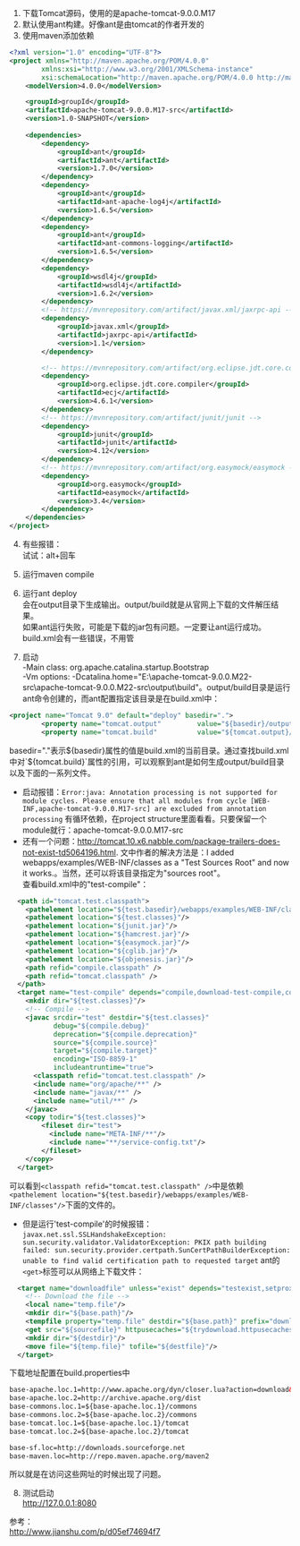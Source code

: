 1. 下载Tomcat源码，使用的是apache-tomcat-9.0.0.M17
2. 默认使用ant构建。好像ant是由tomcat的作者开发的
3. 使用maven添加依赖
```xml
<?xml version="1.0" encoding="UTF-8"?>
<project xmlns="http://maven.apache.org/POM/4.0.0"
        xmlns:xsi="http://www.w3.org/2001/XMLSchema-instance"
        xsi:schemaLocation="http://maven.apache.org/POM/4.0.0 http://maven.apache.org/xsd/maven-4.0.0.xsd">
    <modelVersion>4.0.0</modelVersion>

    <groupId>groupId</groupId>
    <artifactId>apache-tomcat-9.0.0.M17-src</artifactId>
    <version>1.0-SNAPSHOT</version>
        
    <dependencies>
        <dependency>
            <groupId>ant</groupId>
            <artifactId>ant</artifactId>
            <version>1.7.0</version>
        </dependency>
        <dependency>
            <groupId>ant</groupId>
            <artifactId>ant-apache-log4j</artifactId>
            <version>1.6.5</version>
        </dependency>
        <dependency>
            <groupId>ant</groupId>
            <artifactId>ant-commons-logging</artifactId>
            <version>1.6.5</version>
        </dependency>
        <dependency>
            <groupId>wsdl4j</groupId>
            <artifactId>wsdl4j</artifactId>
            <version>1.6.2</version>
        </dependency>
        <!-- https://mvnrepository.com/artifact/javax.xml/jaxrpc-api -->
        <dependency>
            <groupId>javax.xml</groupId>
            <artifactId>jaxrpc-api</artifactId>
            <version>1.1</version>
        </dependency>

        <!-- https://mvnrepository.com/artifact/org.eclipse.jdt.core.compiler/ecj -->
        <dependency>
            <groupId>org.eclipse.jdt.core.compiler</groupId>
            <artifactId>ecj</artifactId>
            <version>4.6.1</version>
        </dependency>
        <!-- https://mvnrepository.com/artifact/junit/junit -->
        <dependency>
            <groupId>junit</groupId>
            <artifactId>junit</artifactId>
            <version>4.12</version>
        </dependency>
        <!-- https://mvnrepository.com/artifact/org.easymock/easymock -->
        <dependency>
            <groupId>org.easymock</groupId>
            <artifactId>easymock</artifactId>
            <version>3.4</version>
        </dependency>
    </dependencies>
</project>
```
4. 有些报错：</br>
试试：alt+回车

5. 运行maven compile

6. 运行ant deploy</br>
会在output目录下生成输出。output/build就是从官网上下载的文件解压结果。</br>
如果ant运行失败，可能是下载的jar包有问题。一定要让ant运行成功。build.xml会有一些错误，不用管

7. 启动</br>
-Main class: org.apache.catalina.startup.Bootstrap</br>
-Vm options: -Dcatalina.home="E:\apache-tomcat-9.0.0.M22-src\apache-tomcat-9.0.0.M22-src\output\build"。output/build目录是运行ant命令创建的，而ant配置指定该目录是在build.xml中：
```xml
<project name="Tomcat 9.0" default="deploy" basedir=".">
        <property name="tomcat.output"         value="${basedir}/output"/>
        <property name="tomcat.build"          value="${tomcat.output}/build"/>
```
basedir="."表示${basedir}属性的值是build.xml的当前目录。通过查找build.xml中对`${tomcat.build}`属性的引用，可以观察到ant是如何生成output/build目录以及下面的一系列文件。</br>
* 启动报错：`Error:java: Annotation processing is not supported for module cycles. Please ensure that all modules from cycle [WEB-INF,apache-tomcat-9.0.0.M17-src] are excluded from annotation processing`
有循环依赖，在project structure里面看看。只要保留一个module就行：apache-tomcat-9.0.0.M17-src </br>
* 还有一个问题：http://tomcat.10.x6.nabble.com/package-trailers-does-not-exist-td5064196.html. 文中作者的解决方法是：I added webapps/examples/WEB-INF/classes as a "Test Sources Root" and now it works.。当然，还可以将该目录指定为"sources root"。</br>
查看build.xml中的"test-compile"：
```xml
  <path id="tomcat.test.classpath">
    <pathelement location="${test.basedir}/webapps/examples/WEB-INF/classes"/>
    <pathelement location="${test.classes}"/>
    <pathelement location="${junit.jar}"/>
    <pathelement location="${hamcrest.jar}"/>
    <pathelement location="${easymock.jar}"/>
    <pathelement location="${cglib.jar}"/>
    <pathelement location="${objenesis.jar}"/>
    <path refid="compile.classpath" />
    <path refid="tomcat.classpath" />
  </path>
  <target name="test-compile" depends="compile,download-test-compile,compile-webapp-examples" >
    <mkdir dir="${test.classes}"/>
    <!-- Compile -->
    <javac srcdir="test" destdir="${test.classes}"
           debug="${compile.debug}"
           deprecation="${compile.deprecation}"
           source="${compile.source}"
           target="${compile.target}"
           encoding="ISO-8859-1"
           includeantruntime="true">
      <classpath refid="tomcat.test.classpath" />
      <include name="org/apache/**" />
      <include name="javax/**" />
      <include name="util/**" />
    </javac>
    <copy todir="${test.classes}">
        <fileset dir="test">
          <include name="META-INF/**"/>
          <include name="**/service-config.txt"/>
        </fileset>
    </copy>
  </target>
```
可以看到`<classpath refid="tomcat.test.classpath" />`中是依赖`<pathelement location="${test.basedir}/webapps/examples/WEB-INF/classes"/>`下面的文件的。
* 但是运行'test-compile'的时候报错：`javax.net.ssl.SSLHandshakeException: sun.security.validator.ValidatorException: PKIX path building failed: sun.security.provider.certpath.SunCertPathBuilderException: unable to find valid certification path to requested target`
ant的`<get>`标签可以从网络上下载文件：
```xml
  <target name="downloadfile" unless="exist" depends="testexist,setproxy">
    <!-- Download the file -->
    <local name="temp.file"/>
    <mkdir dir="${base.path}"/>
    <tempfile property="temp.file" destdir="${base.path}" prefix="download-" suffix=".tmp"/>
    <get src="${sourcefile}" httpusecaches="${trydownload.httpusecaches}" dest="${temp.file}"/>
    <mkdir dir="${destdir}"/>
    <move file="${temp.file}" tofile="${destfile}"/>
  </target>        
```
下载地址配置在build.properties中
```xml
base-apache.loc.1=http://www.apache.org/dyn/closer.lua?action=download&filename=
base-apache.loc.2=http://archive.apache.org/dist
base-commons.loc.1=${base-apache.loc.1}/commons
base-commons.loc.2=${base-apache.loc.2}/commons
base-tomcat.loc.1=${base-apache.loc.1}/tomcat
base-tomcat.loc.2=${base-apache.loc.2}/tomcat

base-sf.loc=http://downloads.sourceforge.net
base-maven.loc=http://repo.maven.apache.org/maven2        
```
所以就是在访问这些网址的时候出现了问题。

8. 测试启动</br>
http://127.0.0.1:8080 </br>


参考：</br>
http://www.jianshu.com/p/d05ef74694f7

